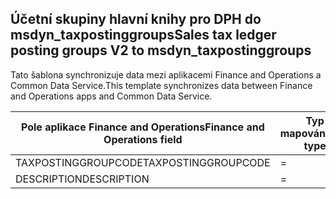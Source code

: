 ## <a name="sales-tax-ledger-posting-groups-v2-to-msdyn_taxpostinggroups"></a><span data-ttu-id="0c28e-101">Účetní skupiny hlavní knihy pro DPH do msdyn_taxpostinggroups</span><span class="sxs-lookup"><span data-stu-id="0c28e-101">Sales tax ledger posting groups V2 to msdyn_taxpostinggroups</span></span>

<span data-ttu-id="0c28e-102">Tato šablona synchronizuje data mezi aplikacemi Finance and Operations a Common Data Service.</span><span class="sxs-lookup"><span data-stu-id="0c28e-102">This template synchronizes data between Finance and Operations apps and Common Data Service.</span></span>

<span data-ttu-id="0c28e-103">Pole aplikace Finance and Operations</span><span class="sxs-lookup"><span data-stu-id="0c28e-103">Finance and Operations field</span></span> | <span data-ttu-id="0c28e-104">Typ mapování</span><span class="sxs-lookup"><span data-stu-id="0c28e-104">Map type</span></span> | <span data-ttu-id="0c28e-105">Jiné pole Dynamics 365</span><span class="sxs-lookup"><span data-stu-id="0c28e-105">Other Dynamics 365 field</span></span> | <span data-ttu-id="0c28e-106">Výchozí hodnota</span><span class="sxs-lookup"><span data-stu-id="0c28e-106">Default value</span></span>
---|---|---|---
<span data-ttu-id="0c28e-107">TAXPOSTINGGROUPCODE</span><span class="sxs-lookup"><span data-stu-id="0c28e-107">TAXPOSTINGGROUPCODE</span></span> | = | <span data-ttu-id="0c28e-108">msdyn_name</span><span class="sxs-lookup"><span data-stu-id="0c28e-108">msdyn_name</span></span> | 
<span data-ttu-id="0c28e-109">DESCRIPTION</span><span class="sxs-lookup"><span data-stu-id="0c28e-109">DESCRIPTION</span></span> | = | <span data-ttu-id="0c28e-110">msdyn_description</span><span class="sxs-lookup"><span data-stu-id="0c28e-110">msdyn_description</span></span> | 
